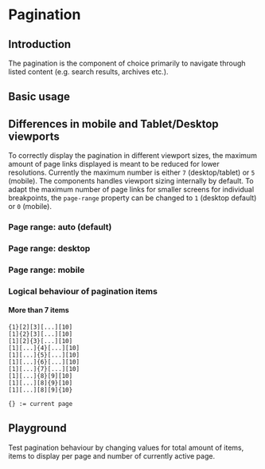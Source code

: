 # Pagination

## Introduction
The pagination is the component of choice primarily to navigate through listed content (e.g. search results, archives etc.).

## Basic usage
<Playground :themeable="true">
  <template v-slot="slotProps">
    <p-pagination :theme="slotProps.theme" total-items-count="500" items-per-page="25" active-page="1"></p-pagination>
  </template>
</Playground>

## Differences in mobile and Tablet/Desktop viewports
To correctly display the pagination in different viewport sizes, the maximum amount of page links displayed is meant to be reduced for lower resolutions.
Currently the maximum number is either `7` (desktop/tablet) or `5` (mobile). The components handles viewport sizing internally by default.
To adapt the maximum number of page links for smaller screens for individual breakpoints, the `page-range` property can be changed to `1` (desktop default) or `0` (mobile).

### Page range: auto (default)
<Playground :themeable="true">
  <template v-slot="slotProps">
    <p-pagination :theme="slotProps.theme" total-items-count="500" items-per-page="25" active-page="1"></p-pagination>
  </template>
</Playground>

### Page range: desktop
<Playground :themeable="true">
  <template v-slot="slotProps">
    <p-pagination :theme="slotProps.theme" total-items-count="500" items-per-page="25" active-page="1" page-range="1"></p-pagination>
  </template>
</Playground>

### Page range: mobile
<Playground :themeable="true">
  <template v-slot="slotProps">
    <p-pagination :theme="slotProps.theme" total-items-count="500" items-per-page="25" active-page="1" page-range="0"></p-pagination>
  </template>
</Playground>

### Logical behaviour of pagination items

#### More than 7 items
```
{1}[2][3][...][10]
[1]{2}[3][...][10]
[1][2]{3}[...][10]
[1][...]{4}[...][10]
[1][...]{5}[...][10]
[1][...]{6}[...][10]
[1][...]{7}[...][10]
[1][...]{8}[9][10]
[1][...][8]{9}[10]
[1][...][8][9]{10}

```
```
{} := current page
```

## Playground
Test pagination behaviour by changing values for total amount of items, items to display per page and number of currently active page.

<Playground :themeable="true">
  <template v-slot="slotProps">
    <p-input class="p-spacing-mr-16 p-spacing-mb-24" label="Total items count" type="number" v-bind:value="totalItemsCount" v-on:input="totalItemsCount = $event.target.value"></p-input>
    <p-input class="p-spacing-mr-16 p-spacing-mb-24" label="Items per page" type="number" v-bind:value="itemsPerPage" v-on:input="itemsPerPage = $event.target.value"></p-input>
    <p-input class="p-spacing-mb-24" label="Active page" type="number" v-bind:value="activePage" v-on:input="activePage = $event.target.value"></p-input>
    <p-pagination :theme="slotProps.theme" :total-items-count="totalItemsCount" :items-per-page="itemsPerPage" :active-page="activePage"></p-pagination>
  </template>
</Playground>

<script lang="ts">
  import { Component, Prop, Vue } from 'vue-property-decorator';
  
  @Component
  export default class FooBar extends Vue {
    @Prop({ default: 500 }) public value: number;
    
    public totalItemsCount:number = 500;
    public itemsPerPage:number = 25;
    public activePage:number = 1;
    
  }
</script>
